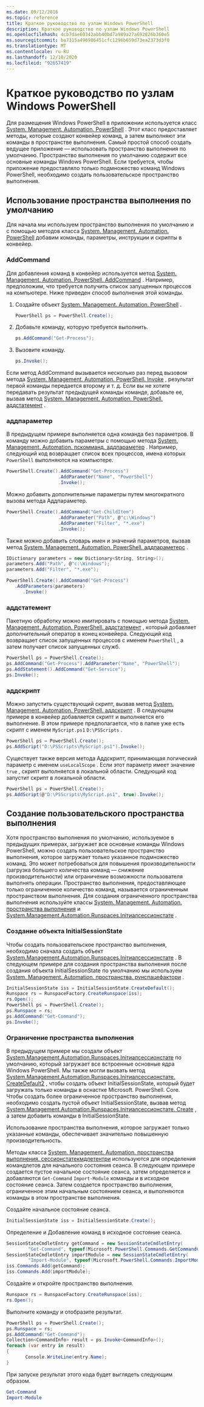 ```yaml
---
ms.date: 09/12/2016
ms.topic: reference
title: Краткое руководство по узлам Windows PowerShell
description: Краткое руководство по узлам Windows PowerShell
ms.openlocfilehash: 4cb7dae60342abb40bd7a989a27a692826b360e5
ms.sourcegitcommit: ba7315a496986451cfc1296b659d73ea2373d3f0
ms.translationtype: MT
ms.contentlocale: ru-RU
ms.lasthandoff: 12/10/2020
ms.locfileid: "92657419"
---
```

# <a name="windows-powershell-host-quickstart"></a>Краткое руководство по узлам Windows PowerShell

Для размещения Windows PowerShell в приложении используется класс [System. Management. Automation. PowerShell](/dotnet/api/System.Management.Automation.PowerShell) .
Этот класс предоставляет методы, которые создают конвейер команд, а затем выполняют эти команды в пространстве выполнения.
Самый простой способ создать ведущее приложение — использовать пространство выполнения по умолчанию.
Пространство выполнения по умолчанию содержит все основные команды Windows PowerShell.
Если требуется, чтобы приложение предоставляло только подмножество команд Windows PowerShell, необходимо создать пользовательское пространство выполнения.

## <a name="using-the-default-runspace"></a>Использование пространства выполнения по умолчанию

Для начала мы используем пространство выполнения по умолчанию и с помощью методов класса [System. Management. Automation. PowerShell](/dotnet/api/System.Management.Automation.PowerShell) добавим команды, параметры, инструкции и скрипты в конвейер.

### <a name="addcommand"></a>AddCommand

Для добавления команд в конвейер используется метод [System. Management. Automation. PowerShell. AddCommand](/dotnet/api/System.Management.Automation.PowerShell.AddCommand) .
Например, предположим, что требуется получить список запущенных процессов на компьютере.
Ниже приведен способ выполнения этой команды.

1. Создайте объект [System. Management. Automation. PowerShell](/dotnet/api/System.Management.Automation.PowerShell) .

   ```csharp
   PowerShell ps = PowerShell.Create();
   ```

2. Добавьте команду, которую требуется выполнить.

   ```csharp
   ps.AddCommand("Get-Process");
   ```

3. Вызовите команду.

   ```csharp
   ps.Invoke();
   ```

Если метод AddCommand вызывается несколько раз перед вызовом метода [System. Management. Automation. PowerShell. Invoke](/dotnet/api/System.Management.Automation.PowerShell.Invoke) , результат первой команды передается второму и т. д.
Если вы не хотите передавать результат предыдущей команды команде, добавьте ее, вызвав метод [System. Management. Automation. PowerShell. аддстатемент](/dotnet/api/System.Management.Automation.PowerShell.AddStatement) .

### <a name="addparameter"></a>аддпараметер

В предыдущем примере выполняется одна команда без параметров.
В команду можно добавить параметры с помощью метода [System. Management. Automation. пскомманд. аддпараметер](/dotnet/api/System.Management.Automation.PSCommand.AddParameter) .
Например, следующий код возвращает список всех процессов, имена которых `PowerShell` выполняются на компьютере.

```csharp
PowerShell.Create().AddCommand("Get-Process")
                   .AddParameter("Name", "PowerShell")
                   .Invoke();
```

Можно добавить дополнительные параметры путем многократного вызова метода Аддпараметер.

```csharp                   
PowerShell.Create().AddCommand("Get-ChildItem")
                   .AddParameter("Path", @"c:\Windows")
                   .AddParameter("Filter", "*.exe")
                   .Invoke();
```

Также можно добавить словарь имен и значений параметров, вызвав метод [System. Management. Automation. PowerShell. аддпараметерс](/dotnet/api/System.Management.Automation.PowerShell.AddParameters) .

```csharp
IDictionary parameters = new Dictionary<String, String>();
parameters.Add("Path", @"c:\Windows");
parameters.Add("Filter", "*.exe");

PowerShell.Create().AddCommand("Get-Process")
   .AddParameters(parameters)
      .Invoke()

```

### <a name="addstatement"></a>аддстатемент

Пакетную обработку можно имитировать с помощью метода [System. Management. Automation. PowerShell. аддстатемент](/dotnet/api/System.Management.Automation.PowerShell.AddStatement) , который добавляет дополнительный оператор в конец конвейера.
Следующий код возвращает список запущенных процессов с именем `PowerShell` , а затем получает список запущенных служб.

```csharp
PowerShell ps = PowerShell.Create();
ps.AddCommand("Get-Process").AddParameter("Name", "PowerShell");
ps.AddStatement().AddCommand("Get-Service");
ps.Invoke();
```

### <a name="addscript"></a>аддскрипт

Можно запустить существующий скрипт, вызвав метод [System. Management. Automation. PowerShell. аддскрипт](/dotnet/api/System.Management.Automation.PowerShell.AddScript) .
В следующем примере в конвейер добавляется скрипт и выполняется его выполнение.
В этом примере предполагается, что в папке уже есть скрипт с именем `MyScript.ps1` `D:\PSScripts` .

```csharp
PowerShell ps = PowerShell.Create();
ps.AddScript("D:\PSScripts\MyScript.ps1").Invoke();
```

Существует также версия метода Аддскрипт, принимающая логический параметр с именем `useLocalScope` .
Если этот параметр имеет значение `true` , скрипт выполняется в локальной области.
Следующий код запустит скрипт в локальной области.

```csharp
PowerShell ps = PowerShell.Create();
ps.AddScript(@"D:\PSScripts\MyScript.ps1", true).Invoke();
```

## <a name="creating-a-custom-runspace"></a>Создание пользовательского пространства выполнения

Хотя пространство выполнения по умолчанию, используемое в предыдущих примерах, загружает все основные команды Windows PowerShell, можно создать пользовательское пространство выполнения, которое загружает только указанное подмножество команд.
Это может потребоваться для повышения производительности (загрузка большего количества команд — снижение производительности) или ограничение возможности пользователя выполнять операции.
Пространство выполнения, предоставляющее только ограниченное количество команд, называется ограниченным пространством выполнения.
Для создания ограниченного пространства выполнения используйте классы [System. Management. Automation. пространства выполнения](/dotnet/api/System.Management.Automation.Runspaces.Runspace) и [System.Management.Automation.Runspaces.Iniтиалсессионстате](/dotnet/api/System.Management.Automation.Runspaces.InitialSessionState) .

### <a name="creating-an-initialsessionstate-object"></a>Создание объекта InitialSessionState

Чтобы создать пользовательское пространство выполнения, необходимо сначала создать объект [System.Management.Automation.Runspaces.Iniтиалсессионстате](/dotnet/api/System.Management.Automation.Runspaces.InitialSessionState) .
В следующем примере для создания пространства выполнения после создания объекта InitialSessionState по умолчанию мы используем [System. Management. Automation. пространства. рунспацефактори](/dotnet/api/System.Management.Automation.Runspaces.RunspaceFactory) .

```csharp
InitialSessionState iss = InitialSessionState.CreateDefault();
Runspace rs = RunspaceFactory.CreateRunspace(iss);
rs.Open();
PowerShell ps = PowerShell.Create();
ps.Runspace = rs;
ps.AddCommand("Get-Command");
ps.Invoke();
```

### <a name="constraining-the-runspace"></a>Ограничение пространства выполнения

В предыдущем примере мы создали объект [System.Management.Automation.Runspaces.Iniтиалсессионстате](/dotnet/api/System.Management.Automation.Runspaces.InitialSessionState) по умолчанию, который загружает все встроенные основные ядра Windows PowerShell.
Мы также могли вызвать метод [System.Management.Automation.Runspaces.Iniтиалсессионстате. CreateDefault2](/dotnet/api/System.Management.Automation.Runspaces.InitialSessionState.CreateDefault2) , чтобы создать объект InitialSessionState, который будет загружать только команды в оснастке Microsoft. PowerShell. Core.
Чтобы создать более ограниченное пространство выполнения, необходимо создать пустой объект InitialSessionState, вызвав метод [System.Management.Automation.Runspaces.Iniтиалсессионстате. Create](/dotnet/api/System.Management.Automation.Runspaces.InitialSessionState.Create) , а затем добавить команды в InitialSessionState.

Использование пространства выполнения, которое загружает только указанные команды, обеспечивает значительно повышенную производительность.

Методы класса [System. Management. Automation. пространства выполнения. сессионстатекмдлетентри](/dotnet/api/System.Management.Automation.Runspaces.SessionStateCmdletEntry) используются для определения командлетов для начального состояния сеанса.
В следующем примере создается пустое начальное состояние сеанса, затем определяется и добавляются `Get-Command` `Import-Module` команды и в исходное состояние сеанса.
Затем создается пространство выполнения, ограниченное этим начальным состоянием сеанса, и выполняются команды в этом пространстве выполнения.

Создайте начальное состояние сеанса.

```csharp
InitialSessionState iss = InitialSessionState.Create();
```

Определение и Добавление команд в исходное состояние сеанса.

```csharp
SessionStateCmdletEntry getCommand = new SessionStateCmdletEntry(
        "Get-Command", typeof(Microsoft.PowerShell.Commands.GetCommandCommand), "");
SessionStateCmdletEntry importModule = new SessionStateCmdletEntry(
        "Import-Module", typeof(Microsoft.PowerShell.Commands.ImportModuleCommand), "");
iss.Commands.Add(getCommand);
iss.Commands.Add(importModule);
```

Создайте и откройте пространство выполнения.

```csharp
Runspace rs = RunspaceFactory.CreateRunspace(iss);
rs.Open();
```

Выполните команду и отобразите результат.

```csharp
PowerShell ps = PowerShell.Create();
ps.Runspace = rs;
ps.AddCommand("Get-Command");
Collection<CommandInfo> result = ps.Invoke<CommandInfo>();
foreach (var entry in result)
{
       Console.WriteLine(entry.Name);
}
```

При запуске результат этого кода будет выглядеть следующим образом.

```powershell
Get-Command
Import-Module
```

